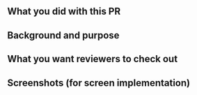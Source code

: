 ## What you did with this PR

## Background and purpose

## What you want reviewers to check out

## Screenshots (for screen implementation)
